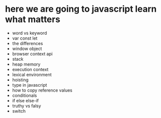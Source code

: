 # here we are going to javascript learn what matters


- word vs keyword 
- var const let
- the differences
- window object
- browser context api
- stack
- heap memory
- execution context
- lexical environment
- hoisting 
- type in javascript
- how to copy reference values
- conditionals
- if else else-if
- truthy vs falsy
- switch 